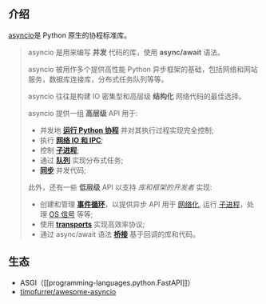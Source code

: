 
## 介绍

[asyncio](https://docs.python.org/zh-cn/3/library/asyncio.html)是 Python 原生的协程标准库。

> asyncio 是用来编写 **并发** 代码的库，使用 **async/await** 语法。
>
> asyncio 被用作多个提供高性能 Python 异步框架的基础，包括网络和网站服务，数据库连接库，分布式任务队列等等。
>
> asyncio 往往是构建 IO 密集型和高层级 **结构化** 网络代码的最佳选择。
>
> asyncio 提供一组 **高层级** API 用于:
>
> - 并发地 [**运行 Python 协程**](https://docs.python.org/zh-cn/3/library/asyncio-task.html#coroutine) 并对其执行过程实现完全控制;
> - 执行 [**网络 IO 和 IPC**](https://docs.python.org/zh-cn/3/library/asyncio-stream.html#asyncio-streams);
> - 控制 [**子进程**](https://docs.python.org/zh-cn/3/library/asyncio-subprocess.html#asyncio-subprocess);
> - 通过 [**队列**](https://docs.python.org/zh-cn/3/library/asyncio-queue.html#asyncio-queues) 实现分布式任务;
> - [**同步**](https://docs.python.org/zh-cn/3/library/asyncio-sync.html#asyncio-sync) 并发代码;
>
> 此外，还有一些 **低层级** API 以支持 _库和框架的开发者_ 实现:
>
> - 创建和管理 [**事件循环**](https://docs.python.org/zh-cn/3/library/asyncio-eventloop.html#asyncio-event-loop)，以提供异步 API 用于 [<span class="pre">网络化</span>](https://docs.python.org/zh-cn/3/library/asyncio-eventloop.html#asyncio.loop.create_server "asyncio.loop.create_server"), 运行 [<span class="pre">子进程</span>](https://docs.python.org/zh-cn/3/library/asyncio-eventloop.html#asyncio.loop.subprocess_exec "asyncio.loop.subprocess_exec")，处理 [<span class="pre">OS</span><span> </span><span class="pre">信号</span>](https://docs.python.org/zh-cn/3/library/asyncio-eventloop.html#asyncio.loop.add_signal_handler "asyncio.loop.add_signal_handler") 等等;
> - 使用 [**transports**](https://docs.python.org/zh-cn/3/library/asyncio-protocol.html#asyncio-transports-protocols) 实现高效率协议;
> - 通过 async/await 语法 [**桥接**](https://docs.python.org/zh-cn/3/library/asyncio-future.html#asyncio-futures) 基于回调的库和代码。

## 生态

- ASGI（[[programming-languages.python.FastAPI]]）
- [timofurrer/awesome-asyncio](https://github.com/timofurrer/awesome-asyncio)
